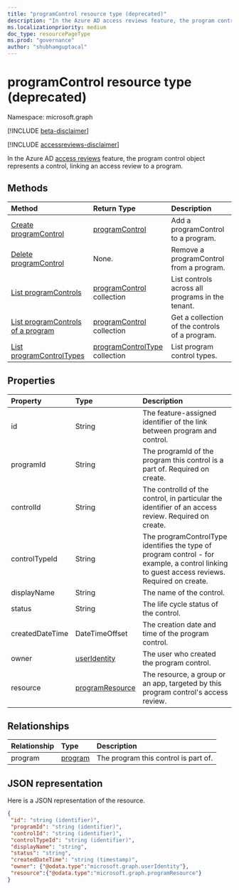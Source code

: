 ```yaml
---
title: "programControl resource type (deprecated)"
description: "In the Azure AD access reviews feature, the program control object represents a control, linking an access review to a program."
ms.localizationpriority: medium
doc_type: resourcePageType
ms.prod: "governance"
author: "shubhamguptacal"
---
```


# programControl resource type (deprecated)

Namespace: microsoft.graph

[!INCLUDE [beta-disclaimer](../../includes/beta-disclaimer.md)]

[!INCLUDE [accessreviews-disclaimer](../../includes/accessreviews-disclaimer.md)]

In the Azure AD [access reviews](accessreviews-root.md) feature, the program control object represents a control, linking an access review to a program.


## Methods

| Method | Return Type | Description |
|:------ |:----------- |:----------- |
| [Create programControl](../api/programcontrol-create.md) |    [programControl](programcontrol.md)    |    Add a programControl to a program. |
| [Delete programControl](../api/programcontrol-delete.md) | None. | Remove a programControl from a program. |
| [List programControls](../api/programcontrol-list.md) | [programControl](programcontrol.md) collection | List controls across all programs in the tenant. |
| [List programControls of a program](../api/program-listcontrols.md) | [programControl](programcontrol.md) collection |    Get a collection of the controls of a program. |
| [List programControlTypes](../api/programcontroltype-list.md) | [programControlType](programcontroltype.md) collection| List program control types. |

## Properties

| Property | Type    | Description |
|:-------- |:---- |:----------- |
| id | String | The feature-assigned identifier of the link between program and control. |
| programId | String | The programId of the program this control is a part of. Required on create. |
| controlId | String | The controlId of the control, in particular the identifier of an access review. Required on create. |
| controlTypeId | String | The programControlType identifies the type of program control - for example, a control linking to guest access reviews. Required on create. |
| displayName | String | The name of the control. |
| status | String | The life cycle status of the control. |
| createdDateTime | DateTimeOffset | The creation date and time of the program control. |
| owner | [userIdentity](useridentity.md) | The user who created the program control. |
| resource | [programResource](programresource.md) | The resource, a group or an app, targeted by this program control's access review. |

## Relationships

| Relationship | Type    | Description |
|:------------ |:---- |:----------- |
| program | [program](program.md) | The program this control is part of. |

## JSON representation

Here is a JSON representation of the resource.

<!-- {
  "blockType": "resource",
  "optionalProperties": [

  ],
  "keyProperty": "id",
  "@odata.type": "microsoft.graph.programControl"
}-->

```json
{
 "id": "string (identifier)",
 "programId": "string (identifier)",
 "controlId": "string (identifier)",
 "controlTypeId": "string (identifier)",
 "displayName": "string",
 "status": "string",
 "createdDateTime": "string (timestamp)",
 "owner": {"@odata.type":"microsoft.graph.userIdentity"},
 "resource":{"@odata.type":"microsoft.graph.programResource"}
}
```
<!--
{
  "type": "#page.annotation",
  "description": "programControl resource",
  "keywords": "",
  "section": "documentation",
  "tocPath": "",
  "suppressions": []
}
-->


